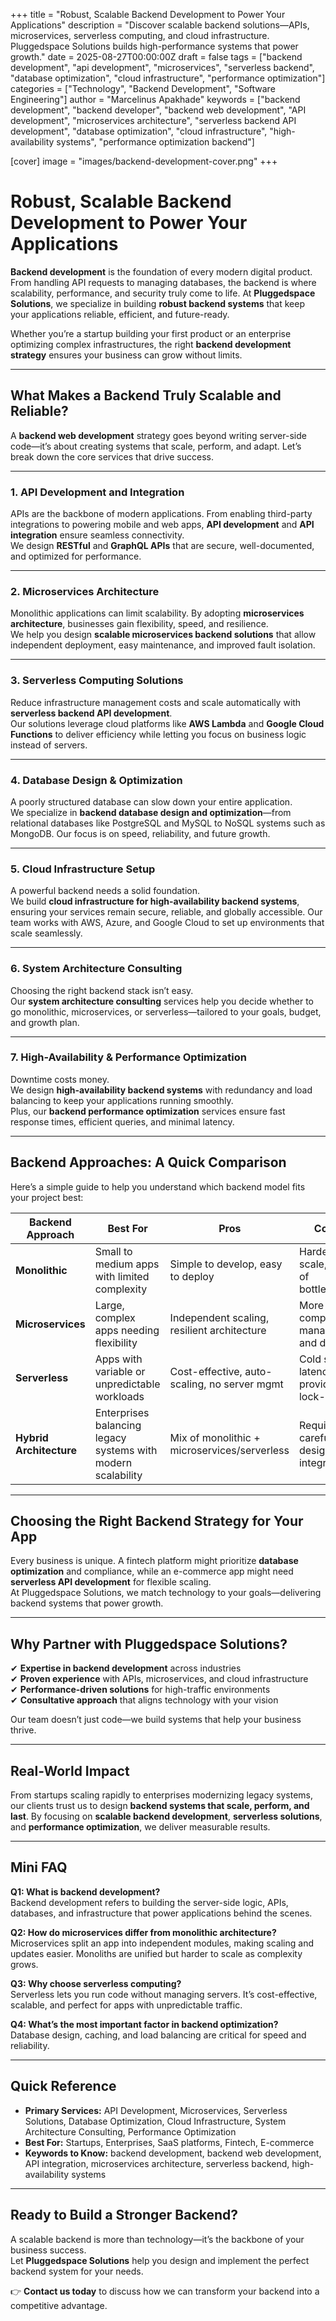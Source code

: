 +++
title = "Robust, Scalable Backend Development to Power Your Applications"
description = "Discover scalable backend solutions—APIs, microservices, serverless computing, and cloud infrastructure. Pluggedspace Solutions builds high-performance systems that power growth."
date = 2025-08-27T00:00:00Z
draft = false
tags = ["backend development", "api development", "microservices", "serverless backend", "database optimization", "cloud infrastructure", "performance optimization"]
categories = ["Technology", "Backend Development", "Software Engineering"]
author = "Marcelinus Apakhade"
keywords = ["backend development", "backend developer", "backend web development", "API development", "microservices architecture", "serverless backend API development", "database optimization", "cloud infrastructure", "high-availability systems", "performance optimization backend"]

[cover] 
image = "images/backend-development-cover.png"
+++

# Robust, Scalable Backend Development to Power Your Applications

**Backend development** is the foundation of every modern digital product. From handling API requests to managing databases, the backend is where scalability, performance, and security truly come to life. At **Pluggedspace Solutions**, we specialize in building **robust backend systems** that keep your applications reliable, efficient, and future-ready.

Whether you’re a startup building your first product or an enterprise optimizing complex infrastructures, the right **backend development strategy** ensures your business can grow without limits.

---

## What Makes a Backend Truly Scalable and Reliable?

A **backend web development** strategy goes beyond writing server-side code—it’s about creating systems that scale, perform, and adapt. Let’s break down the core services that drive success.

---

### 1. API Development and Integration
APIs are the backbone of modern applications. From enabling third-party integrations to powering mobile and web apps, **API development** and **API integration** ensure seamless connectivity.  
We design **RESTful** and **GraphQL APIs** that are secure, well-documented, and optimized for performance.

---

### 2. Microservices Architecture
Monolithic applications can limit scalability. By adopting **microservices architecture**, businesses gain flexibility, speed, and resilience.  
We help you design **scalable microservices backend solutions** that allow independent deployment, easy maintenance, and improved fault isolation.

---

### 3. Serverless Computing Solutions
Reduce infrastructure management costs and scale automatically with **serverless backend API development**.  
Our solutions leverage cloud platforms like **AWS Lambda** and **Google Cloud Functions** to deliver efficiency while letting you focus on business logic instead of servers.

---

### 4. Database Design & Optimization
A poorly structured database can slow down your entire application.  
We specialize in **backend database design and optimization**—from relational databases like PostgreSQL and MySQL to NoSQL systems such as MongoDB. Our focus is on speed, reliability, and future growth.

---

### 5. Cloud Infrastructure Setup
A powerful backend needs a solid foundation.  
We build **cloud infrastructure for high-availability backend systems**, ensuring your services remain secure, reliable, and globally accessible. Our team works with AWS, Azure, and Google Cloud to set up environments that scale seamlessly.

---

### 6. System Architecture Consulting
Choosing the right backend stack isn’t easy.  
Our **system architecture consulting** services help you decide whether to go monolithic, microservices, or serverless—tailored to your goals, budget, and growth plan.

---

### 7. High-Availability & Performance Optimization
Downtime costs money.  
We design **high-availability backend systems** with redundancy and load balancing to keep your applications running smoothly.  
Plus, our **backend performance optimization** services ensure fast response times, efficient queries, and minimal latency.

---

## Backend Approaches: A Quick Comparison

Here’s a simple guide to help you understand which backend model fits your project best:

| Backend Approach         | Best For                                                                 | Pros                                           | Cons                                  |
|--------------------------|-------------------------------------------------------------------------|------------------------------------------------|---------------------------------------|
| **Monolithic**           | Small to medium apps with limited complexity                           | Simple to develop, easy to deploy              | Harder to scale, risk of bottlenecks   |
| **Microservices**        | Large, complex apps needing flexibility                                | Independent scaling, resilient architecture    | More complex to manage and deploy      |
| **Serverless**           | Apps with variable or unpredictable workloads                          | Cost-effective, auto-scaling, no server mgmt   | Cold start latency, provider lock-in   |
| **Hybrid Architecture**  | Enterprises balancing legacy systems with modern scalability           | Mix of monolithic + microservices/serverless   | Requires careful design and integration |

---

## Choosing the Right Backend Strategy for Your App

Every business is unique. A fintech platform might prioritize **database optimization** and compliance, while an e-commerce app might need **serverless API development** for flexible scaling.  
At Pluggedspace Solutions, we match technology to your goals—delivering backend systems that power growth.

---

## Why Partner with Pluggedspace Solutions?

✔ **Expertise in backend development** across industries  
✔ **Proven experience** with APIs, microservices, and cloud infrastructure  
✔ **Performance-driven solutions** for high-traffic environments  
✔ **Consultative approach** that aligns technology with your vision  

Our team doesn’t just code—we build systems that help your business thrive.

---

## Real-World Impact

From startups scaling rapidly to enterprises modernizing legacy systems, our clients trust us to design **backend systems that scale, perform, and last**. By focusing on **scalable backend development**, **serverless solutions**, and **performance optimization**, we deliver measurable results.

---

## Mini FAQ

**Q1: What is backend development?**  
Backend development refers to building the server-side logic, APIs, databases, and infrastructure that power applications behind the scenes.

**Q2: How do microservices differ from monolithic architecture?**  
Microservices split an app into independent modules, making scaling and updates easier. Monoliths are unified but harder to scale as complexity grows.

**Q3: Why choose serverless computing?**  
Serverless lets you run code without managing servers. It’s cost-effective, scalable, and perfect for apps with unpredictable traffic.

**Q4: What’s the most important factor in backend optimization?**  
Database design, caching, and load balancing are critical for speed and reliability.

---

## Quick Reference

- **Primary Services:** API Development, Microservices, Serverless Solutions, Database Optimization, Cloud Infrastructure, System Architecture Consulting, Performance Optimization  
- **Best For:** Startups, Enterprises, SaaS platforms, Fintech, E-commerce  
- **Keywords to Know:** backend development, backend web development, API integration, microservices architecture, serverless backend, high-availability systems  

---

## Ready to Build a Stronger Backend?

A scalable backend is more than technology—it’s the backbone of your business success.  
Let **Pluggedspace Solutions** help you design and implement the perfect backend system for your needs.  

👉 **Contact us today** to discuss how we can transform your backend into a competitive advantage.